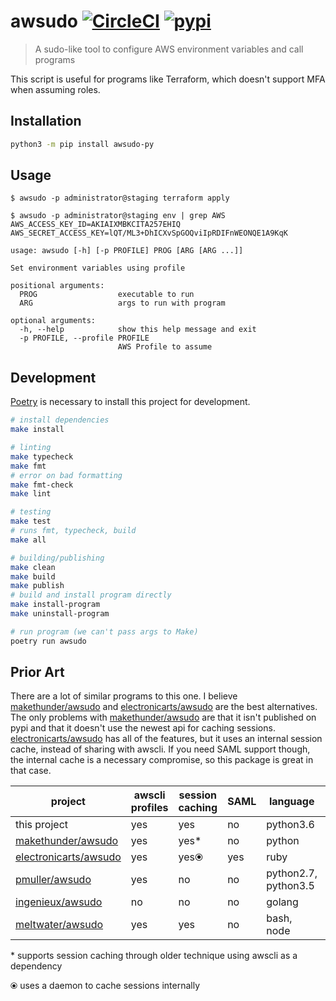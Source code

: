 # awsudo [![CircleCI](https://circleci.com/gh/chdsbd/awsudo-py.svg?style=svg)](https://circleci.com/gh/chdsbd/awsudo-py) [![pypi](https://img.shields.io/pypi/v/awsudo-py.svg)](https://pypi.org/project/awsudo-py/)
> A sudo-like tool to configure AWS environment variables and call programs

This script is useful for programs like Terraform, which doesn't support MFA when assuming roles. 


## Installation
```sh
python3 -m pip install awsudo-py
```

## Usage
```console
$ awsudo -p administrator@staging terraform apply

$ awsudo -p administrator@staging env | grep AWS
AWS_ACCESS_KEY_ID=AKIAIXMBKCITA257EHIQ
AWS_SECRET_ACCESS_KEY=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
```

```
usage: awsudo [-h] [-p PROFILE] PROG [ARG [ARG ...]]

Set environment variables using profile

positional arguments:
  PROG                  executable to run
  ARG                   args to run with program

optional arguments:
  -h, --help            show this help message and exit
  -p PROFILE, --profile PROFILE
                        AWS Profile to assume
```

## Development
[Poetry][poetry] is necessary to install this project for development.
```sh
# install dependencies
make install

# linting
make typecheck
make fmt
# error on bad formatting
make fmt-check
make lint

# testing
make test
# runs fmt, typecheck, build
make all 

# building/publishing
make clean
make build
make publish
# build and install program directly
make install-program
make uninstall-program

# run program (we can't pass args to Make)
poetry run awsudo
```
[poetry]: https://github.com/sdispater/poetry

## Prior Art
There are a lot of similar programs to this one. I believe [makethunder/awsudo][0] and [electronicarts/awsudo][1] are the best alternatives. The only problems with [makethunder/awsudo][0] are that it isn't published on pypi and that it doesn't use the newest api for caching sessions. [electronicarts/awsudo][1] has all of the features, but it uses an internal session cache, instead of sharing with awscli. If you need SAML support though, the internal cache is a necessary compromise, so this package is great in that case.

project|awscli profiles|session caching|SAML|language|published
---|---|---|---|---|---
this project|yes|yes|no|python3.6|pypi
[makethunder/awsudo][0]|yes|yes*|no|python|github
[electronicarts/awsudo][1]|yes|yes⦿|yes|ruby|rubygems
[pmuller/awsudo][2]|yes|no|no|python2.7, python3.5|pypi
[ingenieux/awsudo][3]|no|no|no|golang|no
[meltwater/awsudo][4]|yes|yes|no|bash, node|npm, dockerhub

\*  supports session caching through older technique using awscli as a dependency

⦿ uses a daemon to cache sessions internally

[0]: https://github.com/makethunder/awsudo
[1]: https://github.com/electronicarts/awsudo
[2]: https://github.com/pmuller/awsudo
[3]: https://github.com/ingenieux/awsudo
[4]: https://github.com/meltwater/awsudo
